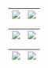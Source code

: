 | <a href=""><img align="center" src="https://github-readme-stats.vercel.app/api?username=sierra007117&count_private=true&show_icons=true&theme=dark&include_all_commits=yes&custom_title=Sierra117&hide_border=true" /></a> | <a href=""><img align="center" src="https://github-readme-stats.vercel.app/api/top-langs/?username=sierra007117&theme=dark&layout=compact&langs_count=10&custom_title=SCM&hide_border=true" /></a> |
| ------------- | ------------- |

| <a href="https://wakatime.com"><img src="https://wakatime.com/share/@Sierra117/531705f6-6741-4577-82e2-eb0a1d0cc742.png" /></a> | <a href="https://wakatime.com"><img src="https://wakatime.com/share/@Sierra117/3e820a53-067c-4ed7-b78d-b5b2f870544d.png" /></a> |
| ------------- | ------------- |

| <a href="https://wakatime.com"><img src="https://wakatime.com/share/@Sierra117/b419a139-dcc8-40c2-86be-5b24f5ec95ee.png" /></a> | <a href="https://wakatime.com"><img src="https://wakatime.com/share/@Sierra117/2788fe45-7474-429b-be6e-b29e8aba0d7c.png" /></a> |
| ------------- | ------------- |
